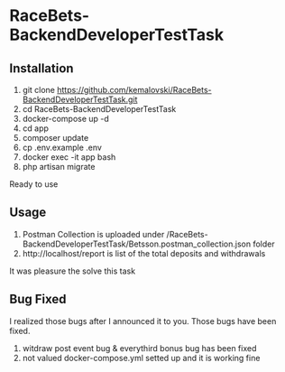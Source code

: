 # RaceBets-BackendDeveloperTestTask

Installation
------
1. git clone https://github.com/kemalovski/RaceBets-BackendDeveloperTestTask.git
2. cd RaceBets-BackendDeveloperTestTask
3. docker-compose up -d
4. cd app
5. composer update
6. cp .env.example .env
7. docker exec -it app bash
8. php artisan migrate

Ready to use

Usage
------
1. Postman Collection is uploaded under /RaceBets-BackendDeveloperTestTask/Betsson.postman_collection.json folder
2. http://localhost/report is list of the total deposits and withdrawals

It was pleasure the solve this task

Bug Fixed
------
I realized those bugs after I announced it to you. Those bugs have been fixed.

1. witdraw post event bug & everythird bonus bug has been fixed
2. not valued docker-compose.yml setted up and it is working fine
